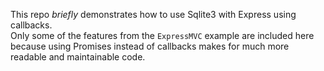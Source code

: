 This repo _briefly_ demonstrates how to use Sqlite3 with Express using callbacks.  
Only some of the features from the `ExpressMVC` example are included here because 
using Promises instead of callbacks makes for much more readable and maintainable code.
